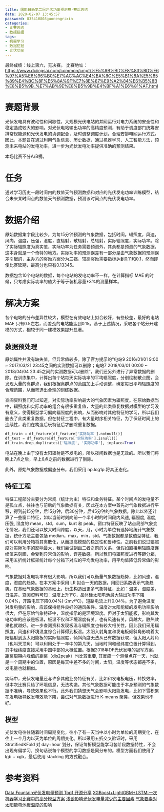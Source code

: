 ```yaml
---
title: 国能日新第二届光伏功率预测赛-赛后总结
date: 2020-02-07 13:45:57
password: 835410808guonengrixin
categories: 
- 比赛总结
- 数据挖掘
tags:
- 机器学习
- 数据挖掘
- 光伏功率
---
```

最终成绩：线上第六，无决赛。
比赛地址：https://www.dcjingsai.com/common/cmpt/%E5%9B%BD%E8%83%BD%E6%97%A5%E6%96%B0%E7%AC%AC%E4%BA%8C%E5%B1%8A%E5%85%89%E4%BC%8F%E5%8A%9F%E7%8E%87%E9%A2%84%E6%B5%8B%E8%B5%9B_%E7%AB%9E%E8%B5%9B%E4%BF%A1%E6%81%AF.html
# 赛题背景
光伏发电具有波动性和间歇性，大规模光伏电站的并网运行对电力系统的安全性和稳定造成较大的影响。对光伏电站输出功率的高精度预测，有助于调度部门统筹安排常规能源和光伏发电的协调配合，及时调整调度计划，合理安排电网运行方式。因此，本题旨在通过利用气象信息、历史数据，通过机器学习、人工智能方法，预测未来电站的发电功率，进一步为光伏发电功率提供准确的预测结果。

本场比赛不分A/B榜。
# 任务
通过学习历史一段时间内的数值天气预测数据和对应的光伏发电功率训练模型，结合未来某时间点的数值天气预测数据，预测该时间点的光伏发电功率。
# 数据介绍
原始数据集字段比较少，为每15分钟预测的气象数据，包括时间，辐照度，风速，风向，温度，压强，湿度，直辐射，散辐射，总辐射，实际辐照度，实际功率。除了实际辐照度为真实值，实际功率为任务需要预测外，其余都是预测的气象数据，这本身就是一个奇特的地方。实际功率的预测误差有一部分是由气象数据的预测误差引起的，主办方的奖励方案分为三挡，较高奖励需要指标达到0.11和0.1，然而即使比赛延期，最高分也只有0.13345。

数据包含10个电站的数据，每个电站的发电功率不一样，在计算指标 MAE 的时候，只考虑实际功率的值大于等于装机容量*3%的测量样本。
# 解决方案
各个电站的分布差异性较大，模型在有效电站上拟合较好，有些较差，最好的电站 MAE 只有0.5左右，而差劲的电站能达到0.15。基于上述情况，采取各个站分开建模的方式，相较于同一建模效果提升显著。

## 数据预处理
原始属性并没有缺失值，但异常值较多，除了官方提示的“电站9 2016/01/01 9:00 ~ 2017/03/21 23:45之间的实测数据可以删除；电站7 2018/03/01 00:00 ~ 2018/04/04 23:45之间的实测数据可以删除”，我们还另外进行了异常数据的删除。在训练集中，计算出每个站每天实际功率的平均辐照度，分别绘制散点图，会发现大量的离群点，我们根据离群点的范围加上手动调整，确定每日平均辐照度的合理范围，从而筛选出合理的训练数据。

查阅资料我们可以知道，对实际功率影响最大的气象因素为辐照度。在原始数据当中，辐照度和实际功率的组合有很多重复值，大量的此类重复数据对模型的学习没有意义，使得模型学习偏向辐照度的影响，从而影响对其他特征的学习，所以我们删去了此类重复数据。但在特征工程中，有大量时序相关特征，为了保证时间上的连续性，我们在构造后玩特征后才删除重复数据。

```Python
df_train = df_feature[df_feature['实际功率'].notnull()]
df_test = df_feature[df_feature['实际功率'].isnull()]
df_train.drop_duplicates(['辐照度', '实际功率'], inplace=True)
```

电站在晚上由于没有太阳辐射是不发电的，所以夜间数据也是无效的。所以我们将晚上7点之后，早上6点之前的数据进行了删除。

此外，原始气象数据成偏态分布，我们采用 np.log1p 将其正态化。

## 特征工程
特征工程部分主要分为常规（统计为主）特征和业务特征。某个时间点的发电量不是孤立点，往往也与前后的气象数据有关，因此在本方案中首先对气象数据进行平移，得到前15分钟，后15分钟，后30分钟，后45分钟的气象数据。除此以外还计算了一些窗口特征，如以当前时刻向前一个半小时的时间段内风速, 辐照度, 温度, 压强, 湿度的 mean，std，sum，kurt 和 peak。窗口特征反映了站点局部气象变化情况，我们还可以放大时间跨度，以天，月，小时为单位有选择地统计气象数据，统计方法主要包括 median，max，min，std。气象数据都是数值型特征，我们可以利用分箱将其离散化，从而提高模型的稳定性和鲁棒性。之前我们说过辐照度对实际功率的影响最大，我们尝试刻画二者之前的关系，但假如直接用辐照度连续值来刻画，会受到异常值的影响，误差敏感。所以我们将辐照度进行等距分箱，采用五折统计框架统计每个分箱下对应的平均发电功率，用平均值降低异常值的影响。

气象数据对发电功率有很大影响，所以我们可以衡量气象数据趋势，比如风速，温度，湿度的趋势。在本方案中采用 LR 拟合一天的数据，用回归系数表示气象趋势。在基础气象数据的基础上，衍生构造出更多气象特征，比如：温差，湿度差，日温差。查阅资料可知：温度上升1℃，晶体硅太阳电池最大输出功率下降0.04%，开路电压下降0.04%(-2mv/℃)，短路电流上升0.04%。为了避免温度对发电量的影响，应该保持组件良好的通风条件。温度对太阳能板的发电功率影响很大，但在原始气象特征中，温度指示的是环境温度。但对于太阳能板，影响其发电功率的应该是板温，板温不仅和环境温度有关，也有风速有关，风越大，散热效果也就越好。进一步查阅资料发现板温与辐照度也有较大相关性，因此我们采用辐照度，风速和环境温度综合计算得到板温。太阳入射角度和发电板倾斜角影响着太阳辐射到达太阳能板的实际辐照度，倾斜角度无法从已有数据获取，但太阳入射角（也叫天顶角）可以利用处于一年中的第几天，当地时间和经纬度位置计算得到，其中经纬度直接采用中国中部的大概位置。根据2018年DF光伏发电的冠军方案，距离周期内峰值的距离（dis2peak）也比较重要, 其反应一个测量点在一天，也就是一个周期中的位置，原因是每天中差不多的时间，太阳，温度等状态都差不多，发电量也就相似。

实际中，光伏发电量还与许多其他业务特征有关，比如和发电板电压，转换效率，但本次比赛只给了环境信息，无法构造。其他气象数据可能由于本身预测的气象数据不准确，导致效果也不行。此外我们猜想天气会影响太阳能发电，比如下雪积累在发电板导致发电效能下降，尝试对气象数据进行 K-means 聚类，但效果也不好。

## 模型
光伏发电往往随着时间周期变化，往小了有一天当中以小时为单位的周期变化，在往上一个月内以天为单位的周期变化。所以采用五折交叉验证时，采用 StratifiedKFold 对 day+hour 划分，保证每折模型能学习各阶段数据特性，不会出现有偏学习，换句话说每个模型的学习数据是同分布的。模型方面我们使用了 lgb + xgb，最后使用 stacking 的方式融合。

# 参考资料
[Data Fountain光伏发电量预测 Top1 开源分享](https://zhuanlan.zhihu.com/p/44755488)
[XGBoost+LightGBM+LSTM:一次机器学习比赛中的高分模型方案](https://mp.weixin.qq.com/s/Yix0xVp2SiqaAcuS6Q049g)
[浅谈影响光伏发电量减少的主要因素](http://www.wanguan.com/news/117094.html)
[气象要素对太阳能电池板温度的影响](http://html.rhhz.net/yyqxxb/html/20140204.htm)